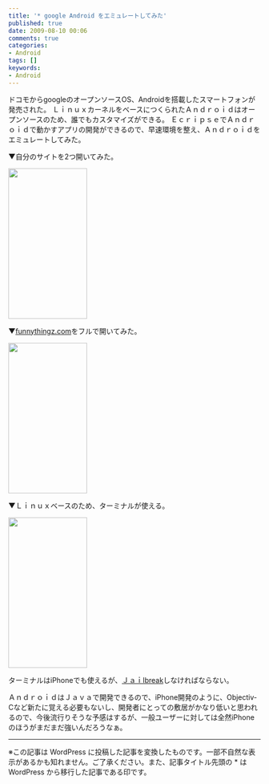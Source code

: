 ```yaml
---
title: '* google Android をエミュレートしてみた'
published: true
date: 2009-08-10 00:06
comments: true
categories:
- Android
tags: []
keywords:
- Android
---
```

ドコモからgoogleのオープンソースOS、Androidを搭載したスマートフォンが発売された。
ＬｉｎｕｘカーネルをベースにつくられたＡｎｄｒｏｉｄはオープンソースのため、誰でもカスタマイズができる。
ＥｃｒｉｐｓｅでＡｎｄｒｏｉｄで動かすアプリの開発ができるので、早速環境を整え、Ａｎｄｒｏｉｄをエミュレートしてみた。

▼自分のサイトを2つ開いてみた。

<div><a href="http://hiropo.co.uk/wp-content/uploads/2009/08/1.jpg"><img src="http://hiropo.co.uk/wp-content/uploads/2009/08/1-157x300.jpg" alt="" title="1" width="157" height="300" class="alignnone size-medium wp-image-195" /></a></div>

▼[funnythingz.com](http://www.funnythingz.com/ "funnythingz.com")をフルで開いてみた。

<div><a href="http://hiropo.co.uk/wp-content/uploads/2009/08/2.jpg"><img src="http://hiropo.co.uk/wp-content/uploads/2009/08/2-157x300.jpg" alt="" title="2" width="157" height="300" class="alignnone size-medium wp-image-196" /></a></div>

▼Ｌｉｎｕｘベースのため、ターミナルが使える。

<div><a href="http://hiropo.co.uk/wp-content/uploads/2009/08/3.jpg"><img src="http://hiropo.co.uk/wp-content/uploads/2009/08/3-157x300.jpg" alt="" title="3" width="157" height="300" class="alignnone size-medium wp-image-197" /></a></div>

ターミナルはiPhoneでも使えるが、[Ｊａｉlbreak](http://ja.wikipedia.org/wiki/Jailbreak "Ｊａｉlbreak")しなければならない。

ＡｎｄｒｏｉｄはＪａｖａで開発できるので、iPhone開発のように、Objectiv-Cなど新たに覚える必要もないし、開発者にとっての敷居がかなり低いと思われるので、今後流行りそうな予感はするが、一般ユーザーに対しては全然iPhoneのほうがまだまだ強いんだろうなぁ。

---
※この記事は WordPress に投稿した記事を変換したものです。一部不自然な表示があるかも知れません。ご了承ください。また、記事タイトル先頭の * は WordPress から移行した記事である印です。
